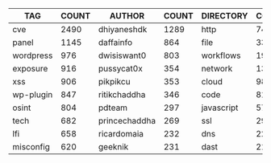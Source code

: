 |    TAG    | COUNT |    AUTHOR     | COUNT | DIRECTORY  | COUNT | SEVERITY | COUNT | TYPE | COUNT |
|-----------|-------|---------------|-------|------------|-------|----------|-------|------|-------|
| cve       |  2490 | dhiyaneshdk   |  1289 | http       |  7477 | info     |  3683 | file |   337 |
| panel     |  1145 | daffainfo     |   864 | file       |   337 | high     |  1728 | dns  |    25 |
| wordpress |   976 | dwisiswant0   |   803 | workflows  |   191 | medium   |  1520 |      |       |
| exposure  |   916 | pussycat0x    |   354 | network    |   135 | critical |  1035 |      |       |
| xss       |   906 | pikpikcu      |   353 | cloud      |    98 | low      |   263 |      |       |
| wp-plugin |   847 | ritikchaddha  |   346 | code       |    81 | unknown  |    39 |      |       |
| osint     |   804 | pdteam        |   297 | javascript |    57 |          |       |      |       |
| tech      |   682 | princechaddha |   269 | ssl        |    29 |          |       |      |       |
| lfi       |   658 | ricardomaia   |   232 | dns        |    22 |          |       |      |       |
| misconfig |   620 | geeknik       |   231 | dast       |    21 |          |       |      |       |
